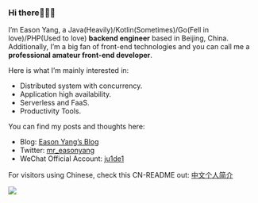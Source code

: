 ### Hi there👏👏👏
I’m Eason Yang, a Java(Heavily)/Kotlin(Sometimes)/Go(Fell in love)/PHP(Used to love) **backend engineer** based in Beijing, China.
Additionally, I’m a big fan of front-end technologies and you can call me a **professional amateur front-end developer**.

Here is what I’m mainly interested in:
- Distributed system with concurrency.
- Application high availability.
- Serverless and FaaS.
- Productivity Tools.

You can find my posts and thoughts here:
- Blog: [Eason Yang’s Blog](https://easonyang.com)
- Twitter: [mr_easonyang](https://twitter.com/mr_easonyang)
- WeChat Official Account: [ju1de1](https://gmiimg.com/5febe9b1bd572e22c56bfbc1d3bfd1e9.bmp)

For visitors using Chinese, check this CN-README out: [中文个人简介](https://easonyang.com/about/)

![](https://github-readme-stats.vercel.app/api?username=MrEasonYang&theme=onedark)
